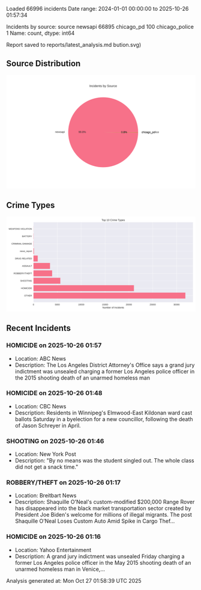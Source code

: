 
Loaded 66996 incidents
Date range: 2024-01-01 00:00:00 to 2025-10-26 01:57:34

Incidents by source:
source
newsapi           66895
chicago_pd          100
chicago_police        1
Name: count, dtype: int64

Report saved to reports/latest_analysis.md
bution.svg)

## Source Distribution
![Source Distribution](images/source_distribution.svg)

## Crime Types
![Crime Types](images/crime_types.svg)

## Recent Incidents

### HOMICIDE on 2025-10-26 01:57
- Location: ABC News
- Description: The Los Angeles District Attorney's Office says a grand jury indictment was unsealed charging a former Los Angeles police officer in the 2015 shooting death of an unarmed homeless man


### HOMICIDE on 2025-10-26 01:48
- Location: CBC News
- Description: Residents in Winnipeg's Elmwood-East Kildonan ward cast ballots Saturday in a byelection for a new councillor, following the death of Jason Schreyer in April.


### SHOOTING on 2025-10-26 01:46
- Location: New York Post
- Description: "By no means was the student singled out. The whole class did not get a snack time."


### ROBBERY/THEFT on 2025-10-26 01:17
- Location: Breitbart News
- Description: Shaquille O'Neal's custom-modified $200,000 Range Rover has disappeared into the black market transportation sector created by President Joe Biden's welcome for millions of illegal migrants.
The post Shaquille O’Neal Loses Custom Auto Amid Spike in Cargo Thef…


### HOMICIDE on 2025-10-26 01:16
- Location: Yahoo Entertainment
- Description: A grand jury indictment was unsealed Friday charging a former Los Angeles police officer in the May 2015 shooting death of an unarmed homeless man in Venice,...

Analysis generated at: Mon Oct 27 01:58:39 UTC 2025
